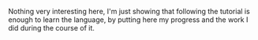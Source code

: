 Nothing very interesting here, I'm just showing that following the tutorial is enough to learn the language, by putting here my progress and the work I did during the course of it.

